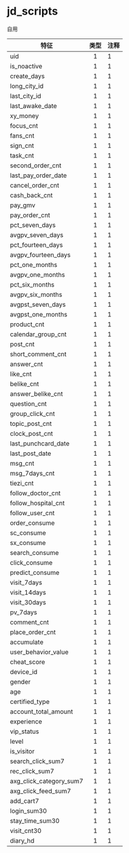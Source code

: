 # jd_scripts
自用


特征|类型|注释
---|:--:|:---
uid|1|1
is_noactive|1|1
create_days|1|1
long_city_id|1|1
last_city_id|1|1
last_awake_date|1|1
xy_money|1|1
focus_cnt|1|1
fans_cnt|1|1
sign_cnt|1|1
task_cnt|1|1
second_order_cnt|1|1
last_pay_order_date|1|1
cancel_order_cnt|1|1
cash_back_cnt|1|1
pay_gmv|1|1
pay_order_cnt|1|1
pct_seven_days|1|1
avgpv_seven_days|1|1
pct_fourteen_days|1|1
avgpv_fourteen_days|1|1
pct_one_months|1|1
avgpv_one_months|1|1
pct_six_months|1|1
avgpv_six_months|1|1
avgpst_seven_days|1|1
avgpst_one_months|1|1
product_cnt|1|1
calendar_group_cnt|1|1
post_cnt|1|1
short_comment_cnt|1|1
answer_cnt|1|1
like_cnt|1|1
belike_cnt|1|1
answer_belike_cnt|1|1
question_cnt|1|1
group_click_cnt|1|1
topic_post_cnt|1|1
clock_post_cnt|1|1
last_punchcard_date|1|1
last_post_date|1|1
msg_cnt|1|1
msg_7days_cnt|1|1
tiezi_cnt|1|1
follow_doctor_cnt|1|1
follow_hospital_cnt|1|1
follow_user_cnt|1|1
order_consume|1|1
sc_consume|1|1
sx_consume|1|1
search_consume|1|1
click_consume|1|1
predict_consume|1|1
visit_7days|1|1
visit_14days|1|1
visit_30days|1|1
pv_7days|1|1
comment_cnt|1|1
place_order_cnt|1|1
accumulate|1|1
user_behavior_value|1|1
cheat_score|1|1
device_id|1|1
gender|1|1
age|1|1
certified_type|1|1
account_total_amount|1|1
experience|1|1
vip_status|1|1
level|1|1
is_visitor|1|1
search_click_sum7|1|1
rec_click_sum7|1|1
axg_click_category_sum7|1|1
axg_click_feed_sum7|1|1
add_cart7|1|1
login_sum30|1|1
stay_time_sum30|1|1
visit_cnt30|1|1
diary_hd|1|1

